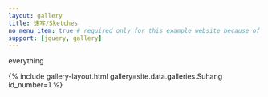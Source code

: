 ```yaml
---
layout: gallery
title: 速写/Sketches
no_menu_item: true # required only for this example website because of menu construction
support: [jquery, gallery]
---
```

everything

{% include gallery-layout.html gallery=site.data.galleries.Suhang id_number=1 %}

[license]: http://creativecommons.org/licenses/by-nc-sa/4.0/
[repo]: https://github.com/opieters/jekyll-gallery-example
